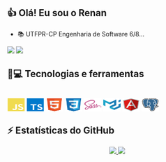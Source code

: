 ## 👍 Olá! Eu sou o Renan 

- 📚 UTFPR-CP Engenharia de Software 6/8...

 [<img src="https://img.shields.io/badge/linkedin-%230077B5.svg?&style=for-the-badge&logo=linkedin&logoColor=white" />](https://www.linkedin.com/in/renan-steiger-36574314b/) [<img src = "https://img.shields.io/badge/instagram-%23E4405F.svg?&style=for-the-badge&logo=instagram&logoColor=white">](https://www.instagram.com/renanst4iger/)

## 🚀💻 Tecnologias e ferramentas

 <div style="display: inline_block"><br>
  <img align="center" height="30" width="40" src="https://raw.githubusercontent.com/devicons/devicon/master/icons/javascript/javascript-plain.svg"> 
   <img align="center" height="30" width="40" src="https://raw.githubusercontent.com/devicons/devicon/master/icons/typescript/typescript-plain.svg">  
  <img align="center" height="30" width="40" src="https://raw.githubusercontent.com/devicons/devicon/master/icons/html5/html5-original.svg">
  <img align="center" height="30" width="40" src="https://raw.githubusercontent.com/devicons/devicon/master/icons/css3/css3-original.svg">
  <img align="center" height="30" width="40" src="https://raw.githubusercontent.com/devicons/devicon/master/icons/sass/sass-original.svg">
 <img align="center" height="30" width="40" src="https://raw.githubusercontent.com/devicons/devicon/master/icons/materialui/materialui-original.svg">
  <img align="center" height="30" width="40" src="https://raw.githubusercontent.com/devicons/devicon/master/icons/angularjs/angularjs-original.svg">
  <img align="center" height="30" width="40" src="https://raw.githubusercontent.com/devicons/devicon/master/icons/postgresql/postgresql-original.svg">
</div>

## ⚡ Estatísticas do GitHub

<div align="center">
  <a href="https://github.com/steiger30">
  <img height="130em" src="https://github-readme-stats.vercel.app/api?username=steiger30&show_icons=true&theme=dark&include_all_commits=true&count_private=true"/>
  <img height="130em" src="https://github-readme-stats.vercel.app/api/top-langs/?username=steiger30&layout=compact&langs_count=7&theme=dark"/>
</div>
